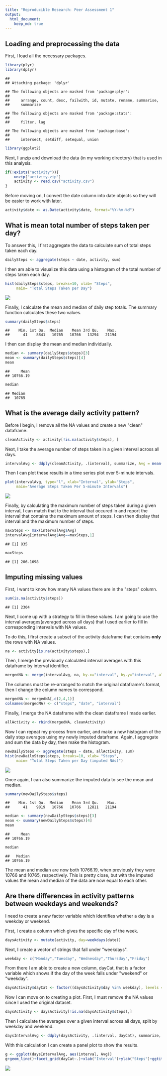 ```yaml
---
title: "Reproducible Research: Peer Assessment 1"
output: 
  html_document:
    keep_md: true
---
```



## Loading and preprocessing the data
First, I load all the necessary packages. 

```r
library(plyr)
library(dplyr)
```

```
## 
## Attaching package: 'dplyr'
```

```
## The following objects are masked from 'package:plyr':
## 
##     arrange, count, desc, failwith, id, mutate, rename, summarise,
##     summarize
```

```
## The following objects are masked from 'package:stats':
## 
##     filter, lag
```

```
## The following objects are masked from 'package:base':
## 
##     intersect, setdiff, setequal, union
```

```r
library(ggplot2)
```

Next, I unzip and download the data (in my working directory) that is used in this analysis. 

```r
if(!exists("activity")){
    unzip("activity.zip")
    activity <- read.csv("activity.csv")
}
```

Before moving on, I convert the date column into date objects so they will be 
easier to work with later. 

```r
activity$date <- as.Date(activity$date, format="%Y-%m-%d")
```

## What is mean total number of steps taken per day?
To answer this, I first aggregate the data to calculate sum of total steps taken 
each day. 

```r
dailySteps <- aggregate(steps ~ date, activity, sum)
```

I then am able to visualize this data using a histogram of the total number of
steps taken each day.

```r
hist(dailySteps$steps, breaks=10, xlab= "Steps", 
     main= "Total Steps Taken per Day")
```

![](PA1_template_files/figure-html/unnamed-chunk-5-1.png)<!-- -->

Finally, I calculate the mean and median of daily step totals. The summary function
calculates these two values. 

```r
summary(dailySteps$steps)
```

```
##    Min. 1st Qu.  Median    Mean 3rd Qu.    Max. 
##      41    8841   10765   10766   13294   21194
```

I then can display the mean and median individually.

```r
median <- summary(dailySteps$steps)[3]
mean <- summary(dailySteps$steps)[4]
mean
```

```
##     Mean 
## 10766.19
```

```r
median
```

```
## Median 
##  10765
```

## What is the average daily activity pattern?
Before I begin, I remove all the NA values and create a new "clean" dataframe.

```r
cleanActivity <- activity[!is.na(activity$steps), ]
```

Next, I take the average number of steps taken in a given interval across all days. 

```r
intervalAvg <- ddply(cleanActivity, .(interval), summarize, Avg = mean(steps))
```

Then I can plot these results in a time series plot over 5-minute intervals. 

```r
plot(intervalAvg, type="l", xlab="Interval", ylab="Steps", 
     main="Average Steps Taken Per 5-minute Intervals")
```

![](PA1_template_files/figure-html/unnamed-chunk-10-1.png)<!-- -->

Finally, by calculating the maximum number of steps taken during a given interval, 
I can match that to the interval that occured in and report the interval that contains the maximum amount of steps. I can then display that interval and the maximum number of steps. 

```r
maxSteps <- max(intervalAvg$Avg)
intervalAvg[intervalAvg$Avg==maxSteps,1]
```

```
## [1] 835
```

```r
maxSteps
```

```
## [1] 206.1698
```

## Imputing missing values
First, I want to know how many NA values there are in the "steps" column. 

```r
sum(is.na(activity$steps))
```

```
## [1] 2304
```
Next, I come up with a strategy to fill in these values. I am going to use the 
interval averages(averaged across all days) that I used earlier to fill in 
corresponding intervals with NA values.  

To do this, I first create a subset of the activity dataframe that contains
**only** the rows with NA values.

```r
na <- activity[is.na(activity$steps),]
```

Then, I merge the previously calculated interval averages with this dataframe 
by interval identifier. 

```r
mergedNA <- merge(intervalAvg, na, by.x="interval", by.y="interval", all=TRUE)
```

The columns must be re-arranged to match the original dataframe's format, then
I change the column names to correspond. 

```r
mergedNA <- mergedNA[,c(2,4,1)]
colnames(mergedNA) <- c("steps", "date", "interval")
```

Finally, I merge the NA dataframe with the clean dataframe I made earlier. 

```r
allActivity <- rbind(mergedNA, cleanActivity)
```


Now I can repeat my process from earlier, and make a new histogram of the daily
step averages using my newly imputed dataframe. Again, I aggregate and sum the data
by day, then make the histogram. 

```r
newDailySteps <- aggregate(steps ~ date, allActivity, sum)
hist(newDailySteps$steps, breaks=10, xlab= "Steps", 
     main= "Total Steps Taken per Day (imputed NAs)")
```

![](PA1_template_files/figure-html/unnamed-chunk-17-1.png)<!-- -->

Once again, I can also summarize the imputed data to see the mean and median.

```r
summary(newDailySteps$steps)
```

```
##    Min. 1st Qu.  Median    Mean 3rd Qu.    Max. 
##      41    9819   10766   10766   12811   21194
```

```r
median <- summary(newDailySteps$steps)[3]
mean <- summary(newDailySteps$steps)[4]
mean
```

```
##     Mean 
## 10766.19
```

```r
median
```

```
##   Median 
## 10766.19
```

The mean and median are now both 10766.19, when previously they were 10766 and 10765, respectively. This is pretty close, but with the imputed values the mean and median of the data are now equal to each other. 

## Are there differences in activity patterns between weekdays and weekends?
I need to create a new factor variable which identifies whether a day is a weekday or weekend.  

First, I create a column which gives the specific day of the week. 

```r
daysActivity <- mutate(activity, day=weekdays(date))
```

Next, I create a vector of strings that fall under "weekdays".

```r
weekday <- c("Monday","Tuesday", "Wednesday","Thursday","Friday")
```

From there I am able to create a new column, dayCat, that is a factor variable which shows if the day of the week falls under "weekend" or "weekday".

```r
daysActivity$dayCat <- factor((daysActivity$day %in% weekday), levels = c(FALSE,TRUE),labels=c("Weekend", "Weekday"))
```

Now I can move on to creating a plot. First, I must remove the NA values since I used the original dataset. 

```r
daysActivity <- daysActivity[!is.na(daysActivity$steps),]
```

Then I calculate the averages over a given interval across all days, split by weekday and weekend. 

```r
daysIntervalAvg <- ddply(daysActivity, .(interval, dayCat), summarize, Avg=mean(steps))
```

With this calculation I can create a panel plot to show the results. 

```r
g <- ggplot(daysIntervalAvg, aes(interval, Avg))
g+geom_line()+facet_grid(dayCat~.)+xlab("Interval")+ylab("Steps")+ggtitle("Average Steps Taken per 5-minute Intervals")
```

![](PA1_template_files/figure-html/unnamed-chunk-24-1.png)<!-- -->
